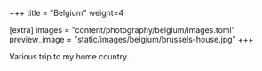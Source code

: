 +++
title = "Belgium"
weight=4

[extra]
images = "content/photography/belgium/images.toml"
preview_image = "static/images/belgium/brussels-house.jpg"
+++

Various trip to my home country.
